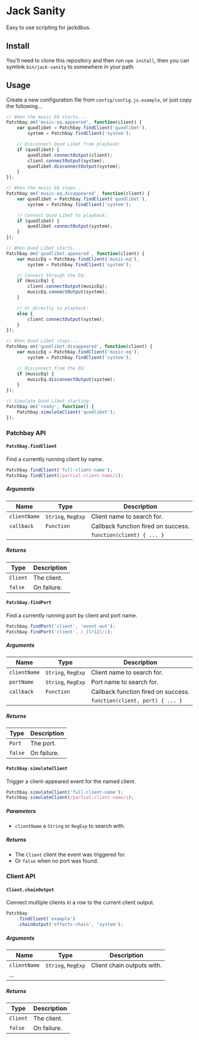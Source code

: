 # Jack Sanity

Easy to use scripting for jackdbus.


## Install

You'll need to clone this repository and then run `npm install`, then you can symlink `bin/jack-sanity` to somewhere in your path.


## Usage

Create a new configuration file from `config/config.js.example`, or just copy the following...

```js
// When the music EQ starts...
Patchbay.on('music-eq.appeared', function(client) {
	var quodlibet = Patchbay.findClient('quodlibet'),
		system = Patchbay.findClient('system');

	// Disconnect Quod Libet from playback:
	if (quodlibet) {
		quodlibet.connectOutput(client);
		client.connectOutput(system);
		quodlibet.disconnectOutput(system);
	}
});

// When the music EQ stops...
Patchbay.on('music-eq.disappeared', function(client) {
	var quodlibet = Patchbay.findClient('quodlibet'),
		system = Patchbay.findClient('system');

	// Connect Quod Libet to playback:
	if (quodlibet) {
		quodlibet.connectOutput(system);
	}
});

// When Quod Libet starts...
Patchbay.on('quodlibet.appeared', function(client) {
	var musicEq = Patchbay.findClient('music-eq'),
		system = Patchbay.findClient('system');

	// Connect through the EQ:
	if (musicEq) {
		client.connectOutput(musicEq);
		musicEq.connectOutput(system);
	}

	// Or directly to playback:
	else {
		client.connectOutput(system);
	}
});

// When Quod Libet stops...
Patchbay.on('quodlibet.disappeared', function(client) {
	var musicEq = Patchbay.findClient('music-eq'),
		system = Patchbay.findClient('system');

	// Disconnect from the EQ:
	if (musicEq) {
		musicEq.disconnectOutput(system);
	}
});

// Simulate Quod Libet starting:
Patchbay.on('ready', function() {
	Patchbay.simulateClient('quodlibet');
});
```

### Patchbay API
#### `Patchbay.findClient`

Find a currently running client by name.

```js
Patchbay.findClient('full-client-name');
Patchbay.findClient(/partial-client-name/i);
```

##### Arguments

| Name			| Type					| Description							|
|---------------|-----------------------|---------------------------------------|
| `clientName`	| `String`, `RegExp`	| Client name to search for.			|
| `callback`	| `Function`			| Callback function fired on success.	|
|				|						| `function(client) { ... }`			|

##### Returns

| Type		| Description	|
|-----------|---------------|
| `Client`	| The client.	|
| `false`	| On failure.	|


#### `Patchbay.findPort`

Find a currently running port by client and port name.

```js
Patchbay.findPort('client', 'event-out');
Patchbay.findPort('client', /_[lr12]/i);
```

##### Arguments

| Name			| Type					| Description							|
|---------------|-----------------------|---------------------------------------|
| `clientName`	| `String`, `RegExp`	| Client name to search for.			|
| `portName`	| `String`, `RegExp`	| Port name to search for.				|
| `callback`	| `Function`			| Callback function fired on success.	|
|				|						| `function(client, port) { ... }`		|

##### Returns

| Type		| Description	|
|-----------|---------------|
| `Port`	| The port.	|
| `false`	| On failure.	|


#### `Patchbay.simulateClient`
Trigger a client-appeared event for the named client.

```js
Patchbay.simulateClient('full-client-name');
Patchbay.simulateClient(/partial-client-name/i);
```

##### Parameters
* `clientName` a `String` or `RegExp` to search with.

##### Returns
* The `Client` client the event was triggered for.
* Or `false` when no port was found.


### Client API
#### `Client.chainOutput`

Connect multiple clients in a row to the current client output.

```js
Patchbay
	.findClient('example')
	.chainOutput('effects-chain', 'system');
```

##### Arguments

| Name			| Type					| Description					|
|---------------|-----------------------|-------------------------------|
| `clientName`	| `String`, `RegExp`	| Client chain outputs with.	|
| ...			|						|								|

##### Returns

| Type		| Description	|
|-----------|---------------|
| `Client`	| The client.	|
| `false`	| On failure.	|